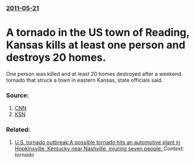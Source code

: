 ### [2011-05-21](/news/2011/05/21/index.md)

# A tornado in the US town of Reading, Kansas kills at least one person and destroys 20 homes. 

One person was killed and at least 20 homes destroyed after a weekend tornado that struck a town in eastern Kansas, state officials said. 


### Source:

1. [CNN](http://www.cnn.com/2011/US/05/22/kansas.weather/)
2. [KSN](http://www.ksn.com/news/local/story/One-dead-after-suspected-tornado-hits-Reading/lfDVUdGAukyFP037owBEZQ.cspx)

### Related:

1. [U.S. tornado outbreak:A possible tornado hits an automotive plant in Hopkinsville, Kentucky near Nashville, injuring seven people. ](/news/2011/04/4/u-s-tornado-outbreak-pa-possible-tornado-hits-an-automotive-plant-in-hopkinsville-kentucky-near-nashville-injuring-seven-people.md) _Context: tornado_
